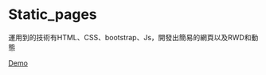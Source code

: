 # Static_pages
運用到的技術有HTML、CSS、bootstrap、Js，開發出簡易的網頁以及RWD和動態

[Demo](https://jamesjan2020.github.io/Static_page/Fantasyopening.html)
